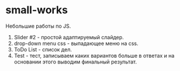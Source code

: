 # small-works
Небольшие работы по JS.

1) Slider #2 - простой адаптируемый слайдер.
2) drop-down menu css - выпадающее меню на css.
3) ToDo List - список дел.
4) Test - тест, записываем каких вариантов больше в ответах и на основании этого выводим финальный результат.
